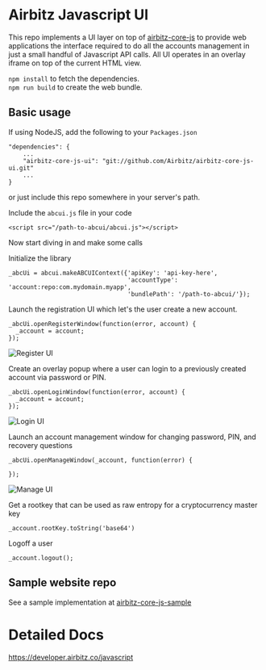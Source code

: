 # Airbitz Javascript UI

This repo implements a UI layer on top of [airbitz-core-js](https://github.com/Airbitz/airbitz-core-js) to provide web applications the interface required to do all the accounts management in just a small handful of Javascript API calls. All UI operates in an overlay iframe on top of the current HTML view.

`npm install` to fetch the dependencies.  
`npm run build` to create the web bundle.

## Basic usage

If using NodeJS, add the following to your `Packages.json`

    "dependencies": {
        ...
        "airbitz-core-js-ui": "git://github.com/Airbitz/airbitz-core-js-ui.git"
        ...
    }

or just include this repo somewhere in your server's path.

Include the `abcui.js` file in your code

    <script src="/path-to-abcui/abcui.js"></script>

Now start diving in and make some calls

Initialize the library

    _abcUi = abcui.makeABCUIContext({'apiKey': 'api-key-here',
                                     'accountType': 'account:repo:com.mydomain.myapp',
                                     'bundlePath': '/path-to-abcui/'});

Launch the registration UI which let's the user create a new account.

    _abcUi.openRegisterWindow(function(error, account) {
      _account = account;
    });

![Register UI](https://airbitz.co/go/wp-content/uploads/2016/08/Screen-Shot-2016-08-26-at-12.49.27-PM.png)

Create an overlay popup where a user can login to a previously created account via password or PIN.

    _abcUi.openLoginWindow(function(error, account) {
      _account = account;
    });

![Login UI](https://airbitz.co/go/wp-content/uploads/2016/08/Screen-Shot-2016-08-26-at-12.50.04-PM.png)


Launch an account management window for changing password, PIN, and recovery questions

    _abcUi.openManageWindow(_account, function(error) {
    
    });

![Manage UI](https://airbitz.co/go/wp-content/uploads/2016/08/Screen-Shot-2016-08-26-at-12.50.26-PM.png)

Get a rootkey that can be used as raw entropy for a cryptocurrency master key

    _account.rootKey.toString('base64')

Logoff a user

    _account.logout();

## Sample website repo

See a sample implementation at [airbitz-core-js-sample](https://github.com/Airbitz/airbitz-core-js-sample)

# Detailed Docs

https://developer.airbitz.co/javascript
